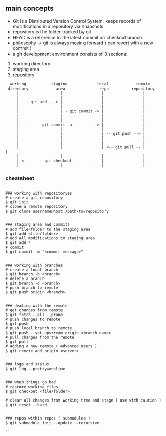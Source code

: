 ## main concepts
- Git is a Distributed Version Control System: 
keeps records of modifications in a repository via snapshots
- repository is the folder tracked by git
- HEAD is a reference to the latest commit on checkout branch
- philosophy -> git is always moving forward ( can revert with a new commit )
- a git development environment consists of 3 sections: 
1. working directory
2. staging area
3. repository

```
  working           staging             local            remote
 directory            area               repo          repository
     |                  |                 |                 |
     |                  |                 |                 |
     | --- git add ---> |                 |                 |
     |                  |                 |                 |
     |                  | - git commit -> |                 |
     |                  |                 |                 |
     |                  |                 |                 |
     | -------- git commit -a ----------> |                 |
     |                  |                 |                 |
     |                  |                 | -- git push --> |
     |                  |                 |                 |
     |                  |                 |                 |
     |                  |                 | <-- git pull -- |              |
     |                  |                 |                 |
     | <-------- git checkout ----------- |                 |
     |                  |                 |                 |
```

### cheatsheet

```

### working with repositoryes
# create a git repository
$ git init
# clone a remote repository
$ git clone username@host:/path/to/repository
    
    
### staging area and commits
# add file/folder to the staging area
$ git add <file/folder>
# add all modifications to staging area
$ git add *
# commit 
$ git commit -m "<commit message>"


### working with branches
# create a local branch
$ git branch -b <branch>
# delete a branch
$ git branch -d <branch>
# push branch to remote
$ git push origin <branch>


### dealing with the remote
# get changes from remote
$ git fetch --all --prune
# push changes to remote
$ git push
# push local branch to remote
$ git push --set-upstream origin <branch name>
# pull changes from the remote
$ git pull
# adding a new remote ( advanced users )
$ git remote add origin <server>


### logs and status
$ git log --pretty=oneline


### when things go bad
# restore working files
$ git checkout <file/folder> 

# clear all changes from working tree and stage ( use with caution )
$ git reset --hard


### repos within repos ( submodules )
$ git submodule init --update --recursive

``